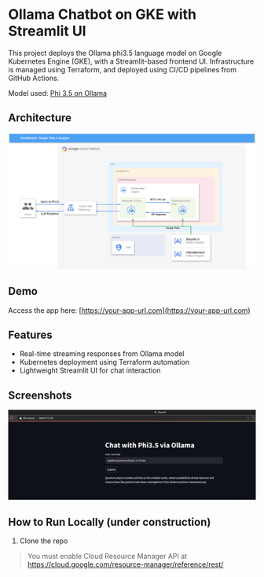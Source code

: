 # Ollama Chatbot on GKE with Streamlit UI

This project deploys the Ollama phi3.5 language model on Google Kubernetes Engine (GKE), with a Streamlit-based frontend UI. Infrastructure is managed using Terraform, and deployed using CI/CD pipelines from GitHub Actions.

Model used: [Phi 3.5 on Ollama](https://ollama.com/library/phi3.5)

## Architecture

![Architecture Diagram](assets/gke-llm-chatbot-demo.drawio.png)

## Demo

Access the app here: [https://your-app-url.com](https://your-app-url.com)

## Features

- Real-time streaming responses from Ollama model
- Kubernetes deployment using Terraform automation
- Lightweight Streamlit UI for chat interaction

## Screenshots

![Chat UI](assets/chat_ui.jpg)

## How to Run Locally (under construction)

1. Clone the repo

> You must enable Cloud Resource Manager API at https://cloud.google.com/resource-manager/reference/rest/